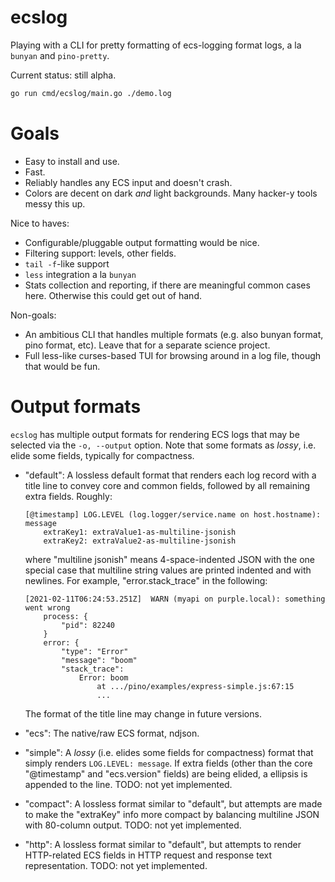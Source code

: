 # ecslog

Playing with a CLI for pretty formatting of ecs-logging format logs, a la
`bunyan` and `pino-pretty`.

Current status: still alpha.

```sh
go run cmd/ecslog/main.go ./demo.log
```

# Goals

- Easy to install and use.
- Fast.
- Reliably handles any ECS input and doesn't crash.
- Colors are decent on dark *and* light backgrounds. Many hacker-y tools
  messy this up.

Nice to haves:

- Configurable/pluggable output formatting would be nice.
- Filtering support: levels, other fields.
- `tail -f`-like support
- `less` integration a la `bunyan`
- Stats collection and reporting, if there are meaningful common cases
  here. Otherwise this could get out of hand.

Non-goals:

- An ambitious CLI that handles multiple formats (e.g. also bunyan format, pino
  format, etc). Leave that for a separate science project.
- Full less-like curses-based TUI for browsing around in a log file, though
  that would be fun.


# Output formats

`ecslog` has multiple output formats for rendering ECS logs that may be selected
via the `-o, --output` option. Note that some formats as *lossy*, i.e. elide
some fields, typically for compactness.

- "default": A lossless default format that renders each log record with a
  title line to convey core and common fields, followed by all remaining
  extra fields. Roughly:

  ```
  [@timestamp] LOG.LEVEL (log.logger/service.name on host.hostname): message
      extraKey1: extraValue1-as-multiline-jsonish
      extraKey2: extraValue2-as-multiline-jsonish
  ```

  where "multiline jsonish" means 4-space-indented JSON with the one special
  case that multiline string values are printed indented and with newlines.
  For example, "error.stack_trace" in the following:

  ```
  [2021-02-11T06:24:53.251Z]  WARN (myapi on purple.local): something went wrong
      process: {
          "pid": 82240
      }
      error: {
          "type": "Error"
          "message": "boom"
          "stack_trace":
              Error: boom
                  at .../pino/examples/express-simple.js:67:15
                  ...
  ```

  The format of the title line may change in future versions.

- "ecs": The native/raw ECS format, ndjson.

- "simple": A *lossy* (i.e. elides some fields for compactness) format that
  simply renders `LOG.LEVEL: message`. If extra fields (other than the core
  "@timestamp" and "ecs.version" fields) are being elided, a ellipsis is
  appended to the line.
  TODO: not yet implemented.

- "compact": A lossless format similar to "default", but attempts are made
  to make the "extraKey" info more compact by balancing multiline JSON with
  80-column output.
  TODO: not yet implemented.

- "http": A lossless format similar to "default", but attempts to render
  HTTP-related ECS fields in HTTP request and response text representation.
  TODO: not yet implemented.
